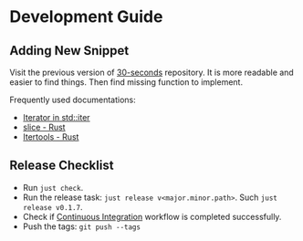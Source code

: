 # Development Guide

## Adding New Snippet

Visit the previous version of [30-seconds][30-seconds-previous] repository.
It is more readable and easier to find things. Then find missing function to implement.

Frequently used documentations:

- [Iterator in std::iter][iter]
- [slice - Rust][slice]
- [Itertools - Rust][itertools]

## Release Checklist

- Run `just check`.
- Run the release task: `just release v<major.minor.path>`. Such `just release v0.1.7`.
- Check if [Continuous Integration][ci] workflow is completed successfully.
- Push the tags: `git push --tags`

<!-- dprint-ignore-start -->

[30-seconds-previous]: https://github.com/30-seconds/30-seconds-of-python/tree/e6064b1236bbe64f0a7f4e1127223b75848b92e8
[iter]: https://doc.rust-lang.org/std/iter/trait.Iterator.html
[slice]: https://doc.rust-lang.org/std/primitive.slice.html
[itertools]: https://docs.rs/itertools/latest/itertools/trait.Itertools.html

[ci]: https://github.com/azzamsa/dryip-of-rust/actions/workflows/ci.yml
[cd]: https://github.com/azzamsa/dryip-of-rust/actions/workflows/cd.yml

<!-- dprint-ignore-end -->
